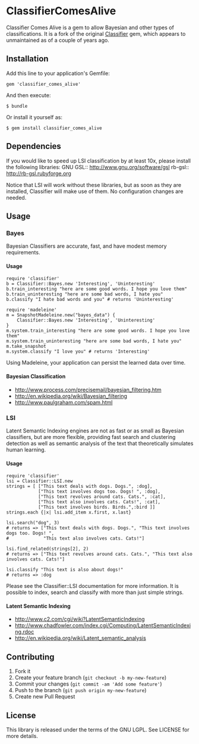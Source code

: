 # ClassifierComesAlive

Classifier Comes Alive is a gem to allow Bayesian and other types of classifications.
It is a fork of the original [Classifier](https://github.com/cardmagic/classifier) gem, which appears to unmaintained as of a couple of years ago.

## Installation

Add this line to your application's Gemfile:

    gem 'classifier_comes_alive'

And then execute:

    $ bundle

Or install it yourself as:

    $ gem install classifier_comes_alive

## Dependencies

If you would like to speed up LSI classification by at least 10x, please install the following libraries:
GNU GSL:: http://www.gnu.org/software/gsl
rb-gsl:: http://rb-gsl.rubyforge.org

Notice that LSI will work without these libraries, but as soon as they are installed, Classifier will make use of them. No configuration changes are needed.

## Usage

### Bayes
Bayesian Classifiers are accurate, fast, and have modest memory requirements.

#### Usage
    require 'classifier'
    b = Classifier::Bayes.new 'Interesting', 'Uninteresting'
    b.train_interesting "here are some good words. I hope you love them"
    b.train_uninteresting "here are some bad words, I hate you"
    b.classify "I hate bad words and you" # returns 'Uninteresting'
    
    require 'madeleine'
    m = SnapshotMadeleine.new("bayes_data") {
        Classifier::Bayes.new 'Interesting', 'Uninteresting'
    }
    m.system.train_interesting "here are some good words. I hope you love them"
    m.system.train_uninteresting "here are some bad words, I hate you"
    m.take_snapshot
    m.system.classify "I love you" # returns 'Interesting'

Using Madeleine, your application can persist the learned data over time.

#### Bayesian Classification

* http://www.process.com/precisemail/bayesian_filtering.htm
* http://en.wikipedia.org/wiki/Bayesian_filtering
* http://www.paulgraham.com/spam.html

### LSI
Latent Semantic Indexing engines are not as fast or as small as Bayesian classifiers, but are more flexible, providing 
fast search and clustering detection as well as semantic analysis of the text that theoretically simulates human learning.

#### Usage
    require 'classifier'
    lsi = Classifier::LSI.new
    strings = [ ["This text deals with dogs. Dogs.", :dog],
                ["This text involves dogs too. Dogs! ", :dog],
                ["This text revolves around cats. Cats.", :cat],
                ["This text also involves cats. Cats!", :cat],
                ["This text involves birds. Birds.",:bird ]]
    strings.each {|x| lsi.add_item x.first, x.last}
  
    lsi.search("dog", 3)
    # returns => ["This text deals with dogs. Dogs.", "This text involves dogs too. Dogs! ", 
    #             "This text also involves cats. Cats!"]
  
    lsi.find_related(strings[2], 2)
    # returns => ["This text revolves around cats. Cats.", "This text also involves cats. Cats!"]
    
    lsi.classify "This text is also about dogs!"
    # returns => :dog
  
Please see the Classifier::LSI documentation for more information. It is possible to index, search and classify
with more than just simple strings. 

#### Latent Semantic Indexing
* http://www.c2.com/cgi/wiki?LatentSemanticIndexing
* http://www.chadfowler.com/index.cgi/Computing/LatentSemanticIndexing.rdoc
* http://en.wikipedia.org/wiki/Latent_semantic_analysis

## Contributing

1. Fork it
2. Create your feature branch (`git checkout -b my-new-feature`)
3. Commit your changes (`git commit -am 'Add some feature'`)
4. Push to the branch (`git push origin my-new-feature`)
5. Create new Pull Request

## License

This library is released under the terms of the GNU LGPL. See LICENSE for more details.
